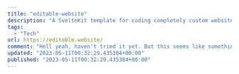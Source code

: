 ```yaml
---
title: "editable-website"
description: "A SvelteKit template for coding completely custom websites, while allowing non-technical people to make edits to the content by simply logging in with a secure admin password."
tags: 
  - "Tech"
url: https://editable.website/
comment: "Hell yeah, haven't tried it yet. But this seems like something I'm looking for. The problem for me are the hosting costs of around 10€ - 20€ for a simple website."
updated: "2023-05-11T00:32:29.435384+00:00"
published: "2023-05-11T00:32:29.435384+00:00"
---
```

